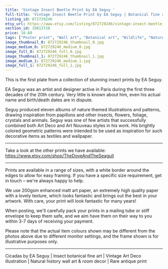 ```yaml
---
title: 'Vintage Insect Beetle Print by EA Seguy '
full-title: 'Vintage Insect Beetle Print by EA Seguy | Botanical fine art | Art Deco illustration | Natural history wall art & room decor | Rare antique'
listing_id: 872729246
etsy_url: https://www.etsy.com/listing/872729246/vintage-insect-beetle-print-by-ea-seguy?utm_source=site&utm_medium=api&utm_campaign=api
section_id: 19013728
price: 10.60
tags: ["Poster print", "Wall art", "Botanical art", "Wildlife", "Nature print", "High quality print", "Insect print", "Natural history", "EA Seguy", "Rare fine art", "Art Deco", "Art Nouveau", "Insectes"]
image_thumbnail_0: 872729246_thumbnail_0.jpg
image_medium_0: 872729246_medium_0.jpg
image_full_0: 872729246_full_0.jpg
image_thumbnail_1: 872729246_thumbnail_1.jpg
image_medium_1: 872729246_medium_1.jpg
image_full_1: 872729246_full_1.jpg
---
```

This is the first plate from a collection of stunning insect prints by EA Seguy.

EA Seguy was an artist and designer active in Paris during the first three decades of the 20th century. Very little is known about him, even his actual name and birth/death dates are in dispute. 

Seguy produced eleven albums of nature themed illustrations and patterns, drawing inspiration from papillons and other insects, flowers, foliage, crystals and animals. Seguy was one of few artists that successfully combined both Art Deco and Art Nouveau styles in his work. His brightly colored geometric patterns were intended to be used as inspiration for such decorative items as textiles and wallpaper.

---

Take a look at the other prints we have available: https://www.etsy.com/shop/TheDoveAndTheSeagull

---

Prints are available in a range of sizes, with a white border around the edges to allow for easy framing. If you have a specific size requirement, get in touch – we&#39;re always happy to help.

We use 200gsm enhanced matt art paper, an extremely high quality paper with a lovely texture, which looks fantastic and brings out the best in your artwork. With care, your print will look fantastic for many years!

When posting, we&#39;ll carefully pack your prints in a mailing tube or stiff envelope to keep them safe, and we aim have them on their way to you within 3-7 days of receiving your payment.

Please note that the actual item colours shown may be different from the photos above due to different monitor settings, and the frame shown is for illustrative purposes only.

---

Cicadas by EA Seguy | Insect botanical fine art | Vintage Art Deco illustration | Natural history wall art & room decor | Rare antique print
